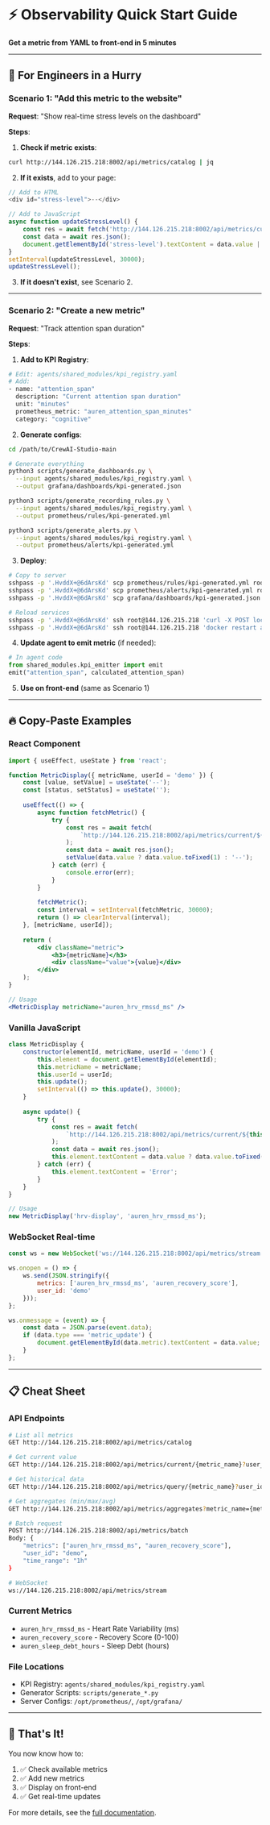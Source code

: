 # ⚡ Observability Quick Start Guide

**Get a metric from YAML to front-end in 5 minutes**

---

## 🎯 For Engineers in a Hurry

### Scenario 1: "Add this metric to the website"

**Request**: "Show real-time stress levels on the dashboard"

**Steps**:

1. **Check if metric exists**:
```bash
curl http://144.126.215.218:8002/api/metrics/catalog | jq
```

2. **If it exists**, add to your page:
```javascript
// Add to HTML
<div id="stress-level">--</div>

// Add to JavaScript
async function updateStressLevel() {
    const res = await fetch('http://144.126.215.218:8002/api/metrics/current/auren_stress_level?user_id=demo');
    const data = await res.json();
    document.getElementById('stress-level').textContent = data.value || '--';
}
setInterval(updateStressLevel, 30000);
updateStressLevel();
```

3. **If it doesn't exist**, see Scenario 2.

---

### Scenario 2: "Create a new metric"

**Request**: "Track attention span duration"

**Steps**:

1. **Add to KPI Registry**:
```bash
# Edit: agents/shared_modules/kpi_registry.yaml
# Add:
- name: "attention_span"
  description: "Current attention span duration"
  unit: "minutes"
  prometheus_metric: "auren_attention_span_minutes"
  category: "cognitive"
```

2. **Generate configs**:
```bash
cd /path/to/CrewAI-Studio-main

# Generate everything
python3 scripts/generate_dashboards.py \
  --input agents/shared_modules/kpi_registry.yaml \
  --output grafana/dashboards/kpi-generated.json

python3 scripts/generate_recording_rules.py \
  --input agents/shared_modules/kpi_registry.yaml \
  --output prometheus/rules/kpi-generated.yml

python3 scripts/generate_alerts.py \
  --input agents/shared_modules/kpi_registry.yaml \
  --output prometheus/alerts/kpi-generated.yml
```

3. **Deploy**:
```bash
# Copy to server
sshpass -p '.HvddX+@6dArsKd' scp prometheus/rules/kpi-generated.yml root@144.126.215.218:/opt/prometheus/rules/
sshpass -p '.HvddX+@6dArsKd' scp prometheus/alerts/kpi-generated.yml root@144.126.215.218:/opt/prometheus/alerts/
sshpass -p '.HvddX+@6dArsKd' scp grafana/dashboards/kpi-generated.json root@144.126.215.218:/opt/grafana/dashboards/

# Reload services
sshpass -p '.HvddX+@6dArsKd' ssh root@144.126.215.218 'curl -X POST localhost:9090/-/reload'
sshpass -p '.HvddX+@6dArsKd' ssh root@144.126.215.218 'docker restart auren-grafana'
```

4. **Update agent to emit metric** (if needed):
```python
# In agent code
from shared_modules.kpi_emitter import emit
emit("attention_span", calculated_attention_span)
```

5. **Use on front-end** (same as Scenario 1)

---

## 🔥 Copy-Paste Examples

### React Component
```jsx
import { useEffect, useState } from 'react';

function MetricDisplay({ metricName, userId = 'demo' }) {
    const [value, setValue] = useState('--');
    const [status, setStatus] = useState('');
    
    useEffect(() => {
        async function fetchMetric() {
            try {
                const res = await fetch(
                    `http://144.126.215.218:8002/api/metrics/current/${metricName}?user_id=${userId}`
                );
                const data = await res.json();
                setValue(data.value ? data.value.toFixed(1) : '--');
            } catch (err) {
                console.error(err);
            }
        }
        
        fetchMetric();
        const interval = setInterval(fetchMetric, 30000);
        return () => clearInterval(interval);
    }, [metricName, userId]);
    
    return (
        <div className="metric">
            <h3>{metricName}</h3>
            <div className="value">{value}</div>
        </div>
    );
}

// Usage
<MetricDisplay metricName="auren_hrv_rmssd_ms" />
```

### Vanilla JavaScript
```javascript
class MetricDisplay {
    constructor(elementId, metricName, userId = 'demo') {
        this.element = document.getElementById(elementId);
        this.metricName = metricName;
        this.userId = userId;
        this.update();
        setInterval(() => this.update(), 30000);
    }
    
    async update() {
        try {
            const res = await fetch(
                `http://144.126.215.218:8002/api/metrics/current/${this.metricName}?user_id=${this.userId}`
            );
            const data = await res.json();
            this.element.textContent = data.value ? data.value.toFixed(1) : '--';
        } catch (err) {
            this.element.textContent = 'Error';
        }
    }
}

// Usage
new MetricDisplay('hrv-display', 'auren_hrv_rmssd_ms');
```

### WebSocket Real-time
```javascript
const ws = new WebSocket('ws://144.126.215.218:8002/api/metrics/stream');

ws.onopen = () => {
    ws.send(JSON.stringify({
        metrics: ['auren_hrv_rmssd_ms', 'auren_recovery_score'],
        user_id: 'demo'
    }));
};

ws.onmessage = (event) => {
    const data = JSON.parse(event.data);
    if (data.type === 'metric_update') {
        document.getElementById(data.metric).textContent = data.value;
    }
};
```

---

## 📋 Cheat Sheet

### API Endpoints
```bash
# List all metrics
GET http://144.126.215.218:8002/api/metrics/catalog

# Get current value
GET http://144.126.215.218:8002/api/metrics/current/{metric_name}?user_id={user_id}

# Get historical data
GET http://144.126.215.218:8002/api/metrics/query/{metric_name}?user_id={user_id}&time_range=1h

# Get aggregates (min/max/avg)
GET http://144.126.215.218:8002/api/metrics/aggregates?metric_name={metric_name}&user_id={user_id}

# Batch request
POST http://144.126.215.218:8002/api/metrics/batch
Body: {
    "metrics": ["auren_hrv_rmssd_ms", "auren_recovery_score"],
    "user_id": "demo",
    "time_range": "1h"
}

# WebSocket
ws://144.126.215.218:8002/api/metrics/stream
```

### Current Metrics
- `auren_hrv_rmssd_ms` - Heart Rate Variability (ms)
- `auren_recovery_score` - Recovery Score (0-100)
- `auren_sleep_debt_hours` - Sleep Debt (hours)

### File Locations
- KPI Registry: `agents/shared_modules/kpi_registry.yaml`
- Generator Scripts: `scripts/generate_*.py`
- Server Configs: `/opt/prometheus/`, `/opt/grafana/`

---

## 🚀 That's It!

You now know how to:
1. ✅ Check available metrics
2. ✅ Add new metrics
3. ✅ Display on front-end
4. ✅ Get real-time updates

For more details, see the [full documentation](./README.md).